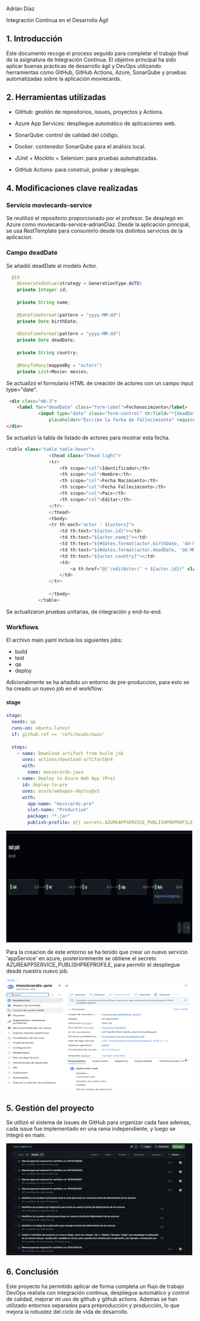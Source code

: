 Adrián Díaz

Integración Continua en el Desarrollo Ágil

## 1. Introducción

Este documento recoge el proceso seguido para completar el trabajo final de la asignatura de Integración Continua. El objetivo principal ha sido aplicar buenas prácticas de desarrollo ágil y DevOps utilizando herramientas como GitHub, GitHub Actions, Azure, SonarQube y pruebas automatizadas sobre la aplicación moviecards.

## 2. Herramientas utilizadas

- GitHub: gestión de repositorios, issues, proyectos y Actions.

- Azure App Services: despliegue automático de aplicaciones web.

- SonarQube: control de calidad del código.

- Docker: contenedor SonarQube para el análisis local.

- JUnit + Mockito + Selenium: para pruebas automatizadas.

- GitHub Actions: para construir, probar y desplegar.

## 4. Modificaciones clave realizadas

### Servicio moviecards-service

Se reutilizó el repositorio proporcionado por el profesor. Se desplegó en Azure como moviecards-service-adrianDiaz. Desde la aplicación principal, se usa RestTemplate para consumirlo desde los dsitintos servicios de la aplicacion.

### Campo deadDate

Se añadió deadDate al modelo Actor.

```java
  @Id
    @GeneratedValue(strategy = GenerationType.AUTO)
    private Integer id;

    private String name;

    @DateTimeFormat(pattern = "yyyy-MM-dd")
    private Date birthDate;

    @DateTimeFormat(pattern = "yyyy-MM-dd")
    private Date deadDate;

    private String country;

    @ManyToMany(mappedBy = "actors")
    private List<Movie> movies;

```

Se actualizó el formulario HTML de creación de actores con un campo input type="date".

```HTML
 <div class="mb-3">
    <label for="deadDate" class="form-label">Fechanacimiento</label>
            <input type="date" class="form-control" th:field="*{deadDate}" id="deadDate" name="deadDate"
                placeholder="Escriba la fecha de fallecimiento" required="required" />
</div>
```

Se actualizó la tabla de listado de actores para mostrar esta fecha.

```java
<table class="table table-hover">
                <thead class="thead-light">
                <tr>
                    <th scope="col">Identificador</th>
                    <th scope="col">Nombre</th>
                    <th scope="col">Fecha Nacimiento</th>
                    <th scope="col">Fecha Fallecimiento</th>
                    <th scope="col">Pais</th>
                    <th scope="col">Editar</th>
                </tr>
                </thead>
                <tbody>
                <tr th:each="actor : ${actors}">
                    <td th:text="${actor.id}"></td>
                    <td th:text="${actor.name}"></td>
                    <td th:text="${#dates.format(actor.birthDate, 'dd-MM-yyyy')}"></td>
                    <td th:text="${#dates.format(actor.deadDate, 'dd-MM-yyyy')}"></td>
                    <td th:text="${actor.country}"></td>
                    <td>
                        <a th:href="@{'/editActor/' + ${actor.id}}" class="btn btn-primary">Editar</a>
                    </td>
                </tr>

                </tbody>
            </table>
```

Se actualizaron pruebas unitarias, de integración y end-to-end.

### Workflows

El archivo main.yaml incluía los siguientes jobs:

- build
- test
- qa
- deploy

Adicionalmente se ha añadido un entorno de pre-produccion, para esto se ha creado un nuevo job en el workflow:

#### stage

```yml
stage:
  needs: qa
  runs-on: ubuntu-latest
  if: github.ref == 'refs/heads/main'

  steps:
    - name: Download artifact from build job
      uses: actions/download-artifact@v4
      with:
        name: moviecards-java
    - name: Deploy to Azure Web App (Pre)
      id: deploy-to-pre
      uses: azure/webapps-deploy@v3
      with:
        app-name: "movicards-pre"
        slot-name: "Production"
        package: "*.jar"
        publish-profile: ${{ secrets.AZUREAPPSERVICE_PUBLISHPREPROFILE }}
```

<img src="imagenJobs.png" alt="Description" width="500" height="300">

Para la creacion de este entorno se ha tenido que crear un nuevo servicio 'appService' en azure, posterioremente se obtiene el secreto AZUREAPPSERVICE_PUBLISHPREPROFILE, para permitir el despliegue desde nuestro nuevo job.

<img src="imagenAzure.png" alt="Description" width="500" height="300">

## 5. Gestión del proyecto

Se utilizó el sistema de issues de GitHub para organizar cada fase ademas, cada issue fue implementado en una rama independiente, y luego se integró en main.

<img src="imagenGitHUb.png" alt="Description" width="500" height="300">

## 6. Conclusión

Este proyecto ha permitido aplicar de forma completa un flujo de trabajo DevOps realista con integración continua, despliegue automático y control de calidad, mejorar mi uso de github y github actions.
Ademas se han utilizado entornos separados para preproducción y producción, lo que mejora la robustez del ciclo de vida de desarrollo.
